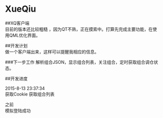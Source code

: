 # XueQiu  
##XQ客户端  
目前的版本还比较粗糙  ，因为QT不熟，正在摸索中。打算先完成主要功能，在使用QML优化界面。
  
##开发计划  
做一个客户端出来，这样可以提醒我相应的信息。   

###下一步工作
解析组合JSON，显示组合列表，关注组合，定时获取组合调仓状态。
  
##开发进度  
  
2015-8-13 23:37:34  
获取Cookie 获取组合列表   
  
之前  
模拟登陆成功   
